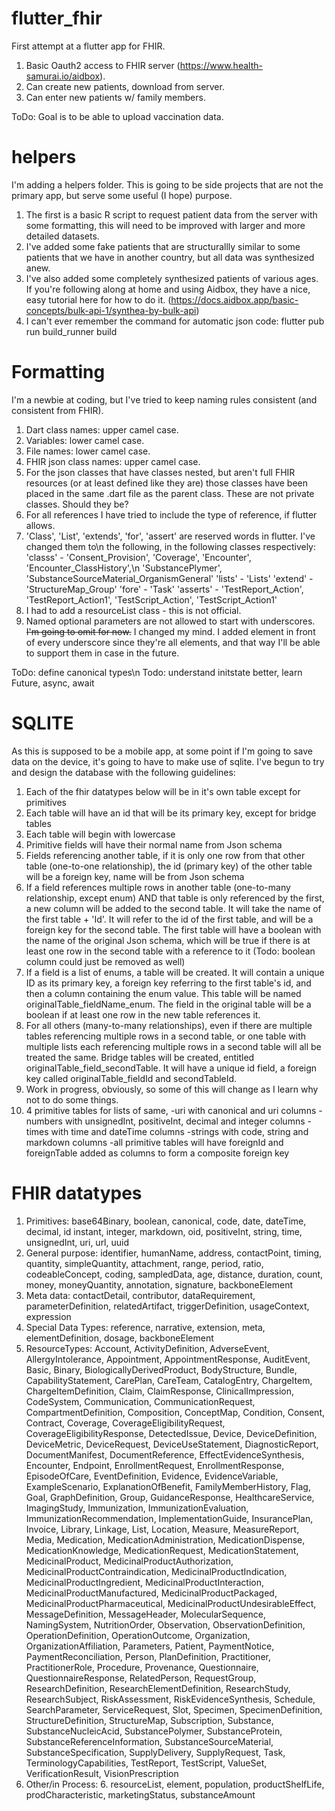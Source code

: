 # flutter_fhir
First attempt at a flutter app for FHIR.
1. Basic Oauth2 access to FHIR server (https://www.health-samurai.io/aidbox).
2. Can create new patients, download from server.
3. Can enter new patients w/ family members.

ToDo: Goal is to be able to upload vaccination data.

# helpers
I'm adding a helpers folder. This is going to be side projects that are not the primary app,
but serve some useful (I hope) purpose. 
1. The first is a basic R script to request patient data from the server with some formatting,
this will need to be improved with larger and more detailed datasets.
2. I've added some fake patients that are structurallly similar to some patients that we have
in another country, but all data was synthesized anew.
3. I've also added some completely synthesized patients of various ages. If you're following
along at home and using Aidbox, they have a nice, easy tutorial here for how to do it.
(https://docs.aidbox.app/basic-concepts/bulk-api-1/synthea-by-bulk-api)
4. I can't ever remember the command for automatic json code: flutter pub run build_runner build

# Formatting
I'm a newbie at coding, but I've tried to keep naming rules consistent (and consistent from FHIR).
1. Dart class names: upper camel case.
2. Variables: lower camel case.
3. File names: lower camel case.
4. FHIR json class names: upper camel case.
5. For the json classes that have classes nested, but aren't full FHIR resources (or at least
    defined like they are) those classes have been placed in the same .dart file as the parent
    class. These are not private classes. Should they be?
6. For all references I have tried to include the type of reference, if flutter allows.
7. 'Class', 'List', 'extends', 'for', 'assert' are reserved words in flutter. I've changed them to\n
    the following, in the following classes respectively:
    'classs' - 'Consent_Provision', 'Coverage', 'Encounter', 'Encounter_ClassHistory',\n 
        'SubstancePlymer', 'SubstanceSourceMaterial_OrganismGeneral'
    'lists' - 'Lists'
    'extend' - 'StructureMap_Group'
    'fore' - 'Task'
    'asserts' - 'TestReport_Action', 'TestReport_Action1', 'TestScript_Action', 'TestScript_Action1'
9. I had to add a resourceList class - this is not official.
10. Named optional parameters are not allowed to start with underscores. ~~I'm going to omit for now.~~
    I changed my mind. I added element in front of every underscore since they're all elements, and
    that way I'll be able to support them in case in the future.

ToDo: define canonical types\n
Todo: understand initstate better, learn Future, async, await

# SQLITE
As this is supposed to be a mobile app, at some point if I'm going to save data on the device, it's
going to have to make use of sqlite. I've begun to try and design the database with the following
guidelines:
1. Each of the fhir datatypes below will be in it's own table except for primitives
2. Each table will have an id that will be its primary key, except for bridge tables
3. Each table will begin with lowercase
4. Primitive fields will have their normal name from Json schema
5. Fields referencing another table, if it is only one row from that other table (one-to-one
    relationship), the id (primary key) of the other table will be a foreign key, name will be from
    Json schema
6. If a field references multiple rows in another table (one-to-many relationship, except enum) AND
    that table is only referenced by the first, a new column will be added to the second table. It
    will take the name of the first table + 'Id'. It will refer to the id of the first table, and
    will be a foreign key for the second table. The first table will have a boolean with the name of
    the original Json schema, which will be true if there is at least one row in the second table
    with a reference to it
    (Todo: boolean column could just be removed as well)
7. If a field is a list of enums, a table will be created. It will contain a unique ID as its primary
    key, a foreign key referring to the first table's id, and then a column containing the enum
    value. This table will be named originalTable_fieldName_enum. The field in the original table
    will be a boolean if at least one row in the new table references it.
8. For all others (many-to-many relationships), even if there are multiple tables referencing
    multiple rows in a second table, or one table with multiple lists each referencing multiple
    rows in a second table will all be treated the same. Bridge tables will be created, entitled
    originalTable_field_secondTable. It will have a unique id field, a foreign key called
    originalTable_fieldId and secondTableId.
9. Work in progress, obviously, so some of this will change as I learn why not to do some things.
10. 4 primitive tables for lists of same,
    -uri with canonical and uri columns
    -numbers with unsignedInt, positiveInt, decimal and integer columns
    -times with time and dateTime columns
    -strings with code, string and markdown columns
    -all primitive tables will have foreignId and foreignTable added as columns to form a composite
        foreign key

# FHIR datatypes
1. Primitives: base64Binary, boolean, canonical, code, date, dateTime, decimal, id
    instant, integer, markdown, oid, positiveInt, string, time, unsignedInt,
    uri, url, uuid
2. General purpose: identifier, humanName, address, contactPoint, timing, quantity, 
    simpleQuantity, attachment, range, period, ratio, codeableConcept, coding, sampledData, age, 
    distance, duration, count, money, moneyQuantity, annotation, signature, backboneElement
3. Meta data: contactDetail, contributor, dataRequirement, parameterDefinition, relatedArtifact, 
    triggerDefinition, usageContext, expression
4. Special Data Types: reference, narrative, extension, meta, elementDefinition, dosage, backboneElement
5. ResourceTypes: Account, ActivityDefinition, AdverseEvent, AllergyIntolerance, Appointment, 
    AppointmentResponse, AuditEvent, Basic, Binary, BiologicallyDerivedProduct, BodyStructure, Bundle, 
    CapabilityStatement, CarePlan, CareTeam, CatalogEntry, ChargeItem, ChargeItemDefinition, Claim, 
    ClaimResponse, ClinicalImpression, CodeSystem, Communication, CommunicationRequest, CompartmentDefinition, 
    Composition, ConceptMap, Condition, Consent, Contract, Coverage, CoverageEligibilityRequest, 
    CoverageEligibilityResponse, DetectedIssue, Device, DeviceDefinition, DeviceMetric, DeviceRequest, 
    DeviceUseStatement, DiagnosticReport, DocumentManifest, DocumentReference, EffectEvidenceSynthesis, 
    Encounter, Endpoint, EnrollmentRequest, EnrollmentResponse, EpisodeOfCare, EventDefinition, Evidence, 
    EvidenceVariable, ExampleScenario, ExplanationOfBenefit, FamilyMemberHistory, Flag, Goal, GraphDefinition, 
    Group, GuidanceResponse, HealthcareService, ImagingStudy, Immunization, ImmunizationEvaluation, 
    ImmunizationRecommendation, ImplementationGuide, InsurancePlan, Invoice, Library, Linkage, List, 
    Location, Measure, MeasureReport, Media, Medication, MedicationAdministration, MedicationDispense, 
    MedicationKnowledge, MedicationRequest, MedicationStatement, MedicinalProduct, MedicinalProductAuthorization, 
    MedicinalProductContraindication, MedicinalProductIndication, MedicinalProductIngredient, 
    MedicinalProductInteraction, MedicinalProductManufactured, MedicinalProductPackaged, 
    MedicinalProductPharmaceutical, MedicinalProductUndesirableEffect, MessageDefinition, MessageHeader, 
    MolecularSequence, NamingSystem, NutritionOrder, Observation, ObservationDefinition, OperationDefinition, 
    OperationOutcome, Organization, OrganizationAffiliation, Parameters, Patient, PaymentNotice, 
    PaymentReconciliation, Person, PlanDefinition, Practitioner, PractitionerRole, Procedure, Provenance, 
    Questionnaire, QuestionnaireResponse, RelatedPerson, RequestGroup, ResearchDefinition, 
    ResearchElementDefinition, ResearchStudy, ResearchSubject, RiskAssessment, RiskEvidenceSynthesis, 
    Schedule, SearchParameter, ServiceRequest, Slot, Specimen, SpecimenDefinition, StructureDefinition, 
    StructureMap, Subscription, Substance, SubstanceNucleicAcid, SubstancePolymer, SubstanceProtein, 
    SubstanceReferenceInformation, SubstanceSourceMaterial, SubstanceSpecification, SupplyDelivery, 
    SupplyRequest, Task, TerminologyCapabilities, TestReport, TestScript, ValueSet, VerificationResult, 
    VisionPrescription
6. Other/in Process: 6. resourceList, element, population, productShelfLife, prodCharacteristic, 
    marketingStatus, substanceAmount